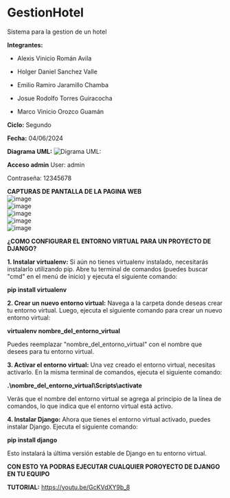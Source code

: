 # GestionHotel
Sistema para la gestion de un hotel

**Integrantes:** 

- Alexis Vinicio Román Avila
                 
- Holger Daniel Sanchez Valle
                 
- Emilio Ramiro Jaramillo Chamba
                 
- Josue Rodolfo Torres Guiracocha
                 
- Marco Vinicio Orozco Guamán

**Ciclo:** Segundo

**Fecha:** 04/06/2024

**Diagrama UML:**
![**Digrama UML:** ](https://i.postimg.cc/15gbgtrm/Whats-App-Image-2024-06-03-at-9-59-42-PM.jpg)  

**Acceso admin**
User: admin

Contraseña: 12345678

**CAPTURAS DE PANTALLA DE LA PAGINA WEB**  
![image](https://github.com/emilioj04/gestionHotel/assets/166523266/15207599-1e4d-4c1d-9106-871c348d9463)  
![image](https://github.com/emilioj04/gestionHotel/assets/166523266/458ca8aa-4a0e-4f1f-922f-3b2ce9eb642c)  
![image](https://github.com/emilioj04/gestionHotel/assets/166523266/8d9adfb8-3c6e-4ace-b4f7-59d16856bbc3)  
![image](https://github.com/emilioj04/gestionHotel/assets/166523266/753e5a34-4f74-40dc-8020-b63a85adaeeb)  
![image](https://github.com/emilioj04/gestionHotel/assets/166523266/c27d9b3d-5075-4089-ad06-c0e6dc5c5523)





**¿COMO CONFIGURAR EL ENTORNO VIRTUAL PARA UN PROYECTO DE DJANGO?**

**1. Instalar virtualenv:** Si aún no tienes virtualenv instalado, necesitarás instalarlo utilizando pip. Abre tu terminal de comandos (puedes buscar "cmd" en el menú de inicio) y ejecuta el siguiente comando:

**pip install virtualenv**

**2. Crear un nuevo entorno virtual:** Navega a la carpeta donde deseas crear tu entorno virtual. Luego, ejecuta el siguiente comando para crear un nuevo entorno virtual:

**virtualenv nombre_del_entorno_virtual**

Puedes reemplazar "nombre_del_entorno_virtual" con el nombre que desees para tu entorno virtual.

**3. Activar el entorno virtual:** Una vez creado el entorno virtual, necesitas activarlo. En la misma terminal de comandos, ejecuta el siguiente comando:

**.\nombre_del_entorno_virtual\Scripts\activate**

Verás que el nombre del entorno virtual se agrega al principio de la línea de comandos, lo que indica que el entorno virtual está activo.


**4. Instalar Django:** Ahora que tienes el entorno virtual activado, puedes instalar Django. Ejecuta el siguiente comando:

**pip install django**

Esto instalará la última versión estable de Django en tu entorno virtual.

**CON ESTO YA PODRAS EJECUTAR CUALQUIER POROYECTO DE DJANGO EN TU EQUIPO**  

**TUTORIAL:** 
https://youtu.be/GcKVdXY9b_8 
